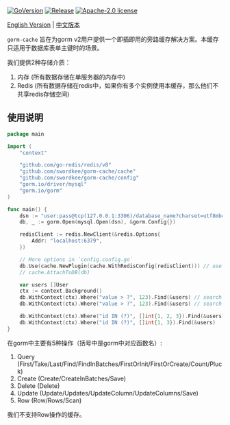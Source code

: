 [![GoVersion](https://img.shields.io/github/go-mod/go-version/swordkee/gorm-cache)](https://github.com/swordkee/gorm-cache/blob/master/go.mod)
[![Release](https://img.shields.io/github/v/release/swordkee/gorm-cache)](https://github.com/swordkee/gorm-cache/releases)
[![Apache-2.0 license](https://img.shields.io/badge/license-Apache2.0-brightgreen.svg)](https://opensource.org/licenses/Apache-2.0)

[English Version](./README.md) | [中文版本](./README.ZH_CN.md)

`gorm-cache` 旨在为gorm v2用户提供一个即插即用的旁路缓存解决方案。本缓存只适用于数据库表单主键时的场景。

我们提供2种存储介质：

1. 内存 (所有数据存储在单服务器的内存中)
2. Redis (所有数据存储在redis中，如果你有多个实例使用本缓存，那么他们不共享redis存储空间)

## 使用说明

```go
package main

import (
	"context"

	"github.com/go-redis/redis/v8"
	"github.com/swordkee/gorm-cache/cache"
	"github.com/swordkee/gorm-cache/config"
	"gorm.io/driver/mysql"
	"gorm.io/gorm"
)

func main() {
	dsn := "user:pass@tcp(127.0.0.1:3306)/database_name?charset=utf8mb4"
	db, _ := gorm.Open(mysql.Open(dsn), &gorm.Config{})

	redisClient := redis.NewClient(&redis.Options{
		Addr: "localhost:6379",
	})

	// More options in `config.config.go`
	db.Use(cache.NewPlugin(cache.WithRedisConfig(redisClient))) // use gorm plugin
	// cache.AttachToDB(db)

	var users []User
	ctx := context.Background()
	db.WithContext(ctx).Where("value > ?", 123).Find(&users) // search cache not hit, objects cached
	db.WithContext(ctx).Where("value > ?", 123).Find(&users) // search cache hit

	db.WithContext(ctx).Where("id IN (?)", []int{1, 2, 3}).Find(&users) // primary key cache not hit, users cached
	db.WithContext(ctx).Where("id IN (?)", []int{1, 3}).Find(&users)    // primary key cache hit
}
```

在gorm中主要有5种操作（括号中是gorm中对应函数名）:

1. Query (First/Take/Last/Find/FindInBatches/FirstOrInit/FirstOrCreate/Count/Pluck)
2. Create (Create/CreateInBatches/Save)
3. Delete (Delete)
4. Update (Update/Updates/UpdateColumn/UpdateColumns/Save)
5. Row (Row/Rows/Scan)

我们不支持Row操作的缓存。
